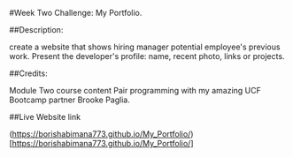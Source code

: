 
#Week Two Challenge: My Portfolio.

##Description:

create a website that shows hiring manager potential employee's previous work. 
Present the developer's profile: name, recent photo, links or projects.

##Credits:

Module Two course content Pair programming with my amazing UCF Bootcamp partner Brooke Paglia.

##Live Website link

(https://borishabimana773.github.io/My_Portfolio/)[https://borishabimana773.github.io/My_Portfolio/]
